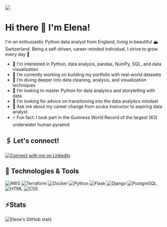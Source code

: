 ![](https://raw.githubusercontent.com/elenajp/elenajp/main/me_diving.png)

# Hi there 👋 I'm Elena!

I'm an enthusiastic Python data analyst from England, living in beautiful 🏔 Switzerland.
Being a self-driven, career-minded individual, I strive to grow every day 💪

- 🧐 I'm interested in Python, data analysis, pandas, NumPy, SQL, and data visualization
- 🔭 I’m currently working on building my portfolio with real-world datasets
- 🌱 I’m diving deeper into data cleaning, analysis, and visualization techniques
- 👯 I’m looking to master Python for data analytics and storytelling with data
- 🤔 I’m looking for advice on transitioning into the data analytics mindset
- 💬 Ask me about my career change from scuba instructor to aspiring data analyst
- ⚡ Fun fact: I took part in the Guinness World Record of the largest (63) underwater human pyramid

## 🖇️ Let's connect!

[![Connect with me on LinkedIn](https://img.shields.io/badge/Connect-%230077B5.svg?logo=linkedin&style=sociallabel=Connect)](https://www.linkedin.com/in/elena-perez-2a5890192/)

## 🔧 Technologies & Tools

![AWS](https://img.shields.io/badge/cloud-AWS-099D91?style=flat&logo=amazon-aws&logoColor=white&color=099D91) ![Terraform](https://img.shields.io/badge/Cloud-Terraform-099D91?style=flat&logo=terraform&logoColor=white&color=099D91) ![Docker](https://img.shields.io/badge/Tools-Docker-099D91?style=flat&logo=docker&logoColor=white&color=099D91) ![Python](https://img.shields.io/badge/code-python-099D91?style=flat&logo=python&logoColor=white&color=099D91) ![Flask](https://img.shields.io/badge/Framework-Flask-099D91?style=flat&logo=flask&logoColor=white&color=099D91) ![Django](https://img.shields.io/badge/Framework-Django-099D91?style=flat&logo=django&logoColor=white&color=099D91) ![PostgreSQL](https://img.shields.io/badge/Tools-PostgreSQL-099D91?style=flat&logo=PostgreSQL&logoColor=white&color=099D91) ![HTML](https://img.shields.io/badge/Code-HTML-099D91?style=flat&logo=html5&logoColor=white&color=099D91) ![CSS](https://img.shields.io/badge/Code-CSS-099D91?style=flat&logo=CSS3&logoColor=white&color=099D91)

## ⚡Stats

![Elena's GitHub stats](https://github-readme-stats.vercel.app/api?username=elenajp&show_icons=true&theme=tokyonight&hide_border=true)
